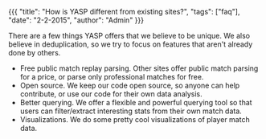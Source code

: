 {{{
  "title": "How is YASP different from existing sites?",
  "tags": ["faq"],
  "date": "2-2-2015",
  "author": "Admin"
}}}

There are a few things YASP offers that we believe to be unique.  We also believe in deduplication, so we try to focus on features that aren't already done by others.
* Free public match replay parsing.  Other sites offer public match parsing for a price, or parse only professional matches for free.
* Open source.  We keep our code open source, so anyone can help contribute, or use our code for their own data analysis.
* Better querying.  We offer a flexible and powerful querying tool so that users can filter/extract interesting stats from their own match data.
* Visualizations.  We do some pretty cool visualizations of player match data.
